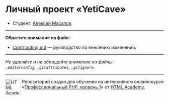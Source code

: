 # Личный проект «YetiCave»

* Студент: [Алексей Масалов](https://up.htmlacademy.ru/php/5/user/145057).

---

**Обратите внимание на файл:**

* [Contributing.md](Contributing.md) — руководство по внесению изменений.

---

_Не удаляйте и не обращайте внимание на файлы:_<br>
_`.editorconfig`, `.gitattributes`, `.gitignore`._

---

<a href="https://htmlacademy.ru/intensive/php"><img align="left" width="50" height="50" alt="HTML Academy" src="https://up.htmlacademy.ru/static/img/intensive/php/logo-for-github-2.png"></a>

Репозиторий создан для обучения на интенсивном онлайн‑курсе «[Профессиональный PHP, уровень 1](https://htmlacademy.ru/intensive/php)» от [HTML Academy](https://htmlacademy.ru).
